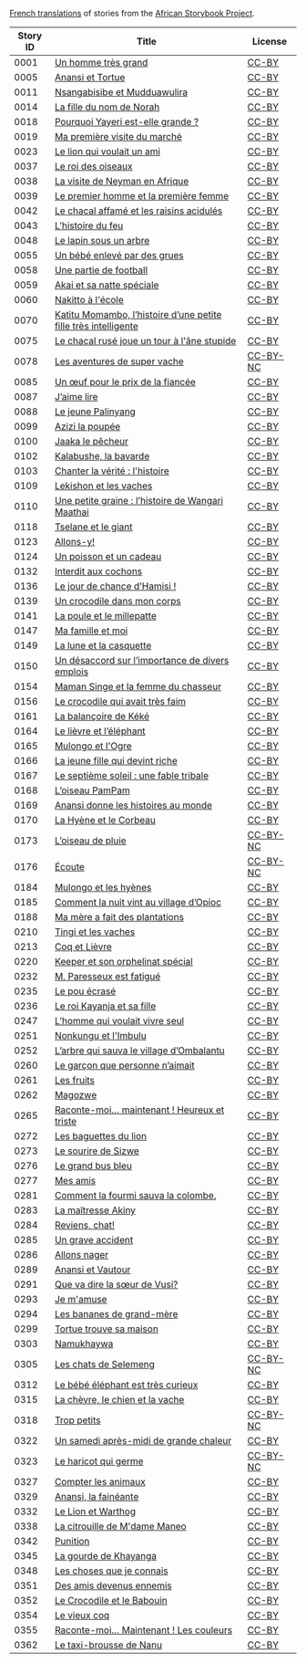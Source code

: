 [French translations](http://my.africanstorybook.org/language/french) of stories from the [African Storybook Project](http://my.africanstorybook.org).

Story ID | Title | License
-------- | ----- | -------
0001 | [Un homme très grand](http://my.africanstorybook.org/stories/un-homme-tr%C3%A8s-grand) | [CC-BY](https://creativecommons.org/licenses/by/4.0/)
0005 | [Anansi et Tortue](http://my.africanstorybook.org/stories/anansi-et-tortue) | [CC-BY](https://creativecommons.org/licenses/by/3.0/)
0011 | [Nsangabisibe et Mudduawulira](http://my.africanstorybook.org/stories/nsangabisibe-et-mudduawulira) | [CC-BY](https://creativecommons.org/licenses/by/4.0/)
0014 | [La fille du nom de Norah](http://my.africanstorybook.org/stories/la-fille-du-nom-de-norah) | [CC-BY](https://creativecommons.org/licenses/by/3.0/)
0018 | [Pourquoi Yayeri est-elle grande ?](http://my.africanstorybook.org/stories/pourquoi-yayeri-est-elle-grande) | [CC-BY](https://creativecommons.org/licenses/by/3.0/)
0019 | [Ma première visite du marché](http://my.africanstorybook.org/stories/ma-premi%C3%A8re-visite-du-march%C3%A9) | [CC-BY](https://creativecommons.org/licenses/by/3.0/)
0023 | [Le lion qui voulait un ami](http://my.africanstorybook.org/stories/le-lion-qui-voulait-un-ami-0) | [CC-BY](https://creativecommons.org/licenses/by/3.0/)
0037 | [Le roi des oiseaux](http://my.africanstorybook.org/stories/le-roi-des-oiseaux) | [CC-BY](https://creativecommons.org/licenses/by/3.0/)
0038 | [La visite de Neyman en Afrique](http://my.africanstorybook.org/stories/la-visite-de-neyman-en-afrique-0) | [CC-BY](https://creativecommons.org/licenses/by/3.0/)
0039 | [Le premier homme et la première femme](http://my.africanstorybook.org/stories/le-premier-homme-et-la-premi%C3%A8re-femme) | [CC-BY](https://creativecommons.org/licenses/by/3.0/)
0042 | [Le chacal affamé et les raisins acidulés](http://my.africanstorybook.org/stories/le-chacal-affam%C3%A9-et-les-raisins-acidul%C3%A9s-0) | [CC-BY](https://creativecommons.org/licenses/by/3.0/)
0043 | [L’histoire du feu](http://my.africanstorybook.org/stories/l%E2%80%99histoire-du-feu) | [CC-BY](https://creativecommons.org/licenses/by/3.0/)
0048 | [Le lapin sous un arbre](http://my.africanstorybook.org/stories/le-lapin-sous-un-arbre) | [CC-BY](https://creativecommons.org/licenses/by/3.0/)
0055 | [Un bébé enlevé par des grues](http://my.africanstorybook.org/stories/un-b%C3%A9b%C3%A9-enlev%C3%A9-par-des-grues) | [CC-BY](https://creativecommons.org/licenses/by/3.0/)
0058 | [Une partie de football](http://my.africanstorybook.org/stories/une-partie-de-football) | [CC-BY](https://creativecommons.org/licenses/by/3.0/)
0059 | [Akai et sa natte spéciale](http://my.africanstorybook.org/stories/akai-et-sa-natte-sp%C3%A9ciale) | [CC-BY](https://creativecommons.org/licenses/by/3.0/)
0060 | [Nakitto à l'école](http://my.africanstorybook.org/stories/nakitto-%C3%A0-l%C3%A9cole) | [CC-BY](https://creativecommons.org/licenses/by/4.0/)
0070 | [Katitu Momambo, l’histoire d’une petite fille très intelligente](http://my.africanstorybook.org/stories/katitu-momambo-l%E2%80%99histoire-d%E2%80%99une-petite-fille-tr%C3%A8s-intelligente) | [CC-BY](https://creativecommons.org/licenses/by/3.0/)
0075 | [Le chacal rusé joue un tour à l'âne stupide](http://my.africanstorybook.org/stories/le-chacal-rus%C3%A9-joue-un-tour-%C3%A0-l%C3%A2ne-stupide) | [CC-BY](https://creativecommons.org/licenses/by/3.0/)
0078 | [Les aventures de super vache](http://my.africanstorybook.org/stories/les-aventures-de-super-vache) | [CC-BY-NC](http://creativecommons.org/licenses/by-nc/3.0/)
0085 | [Un œuf pour le prix de la fiancée](http://my.africanstorybook.org/stories/un-%C5%93uf-pour-le-prix-de-la-fianc%C3%A9e) | [CC-BY](https://creativecommons.org/licenses/by/3.0/)
0087 | [J’aime lire](http://my.africanstorybook.org/stories/j%E2%80%99aime-lire) | [CC-BY](https://creativecommons.org/licenses/by/3.0/)
0088 | [Le jeune Palinyang](http://my.africanstorybook.org/stories/le-jeune-palinyang) | [CC-BY](https://creativecommons.org/licenses/by/3.0/)
0099 | [Azizi la poupée](http://my.africanstorybook.org/stories/azizi-la-poup%C3%A9e) | [CC-BY](https://creativecommons.org/licenses/by/3.0/)
0100 | [Jaaka le pêcheur](http://my.africanstorybook.org/stories/jaaka-le-p%C3%AAcheur) | [CC-BY](https://creativecommons.org/licenses/by/3.0/)
0102 | [Kalabushe, la bavarde](http://my.africanstorybook.org/stories/kalabushe-la-bavarde) | [CC-BY](https://creativecommons.org/licenses/by/3.0/)
0103 | [Chanter la vérité : l'histoire](http://my.africanstorybook.org/stories/chanter-la-v%C3%A9rit%C3%A9-lhistoire-de-miriam-makeba) | [CC-BY](https://creativecommons.org/licenses/by/3.0/)
0109 | [Lekishon et les vaches](http://my.africanstorybook.org/stories/lekishon-et-les-vaches) | [CC-BY](https://creativecommons.org/licenses/by/4.0/)
0110 | [Une petite graine : l’histoire de Wangari Maathai](http://my.africanstorybook.org/stories/une-petite-graine-l%E2%80%99histoire-de-wangari-maathai) | [CC-BY](https://creativecommons.org/licenses/by/4.0/)
0118 | [Tselane et le giant](http://my.africanstorybook.org/stories/tselane-et-le-giant) | [CC-BY](https://creativecommons.org/licenses/by/3.0/)
0123 | [Allons-y!](http://my.africanstorybook.org/stories/allons-y) | [CC-BY](https://creativecommons.org/licenses/by/4.0/)
0124 | [Un poisson et un cadeau](http://my.africanstorybook.org/stories/un-poisson-et-un-cadeau-0) | [CC-BY](https://creativecommons.org/licenses/by/3.0/)
0132 | [Interdit aux cochons](http://my.africanstorybook.org/stories/interdit-aux-cochons) | [CC-BY](https://creativecommons.org/licenses/by/3.0/)
0136 | [Le jour de chance d’Hamisi !](http://my.africanstorybook.org/stories/le-jour-de-chance-d%E2%80%99hamisi) | [CC-BY](https://creativecommons.org/licenses/by/3.0/)
0139 | [Un crocodile dans mon corps](http://my.africanstorybook.org/stories/un-crocodile-dans-mon-corps) | [CC-BY](https://creativecommons.org/licenses/by/3.0/)
0141 | [La poule et le millepatte](http://my.africanstorybook.org/stories/la-poule-et-le-millepatte) | [CC-BY](https://creativecommons.org/licenses/by/4.0/)
0147 | [Ma famille et moi](http://my.africanstorybook.org/stories/ma-famille-et-moi) | [CC-BY](https://creativecommons.org/licenses/by/3.0/)
0149 | [La lune et la casquette](http://my.africanstorybook.org/stories/la-lune-et-la-casquette-0) | [CC-BY](https://creativecommons.org/licenses/by/3.0/)
0150 | [Un désaccord sur l’importance de divers emplois](http://my.africanstorybook.org/stories/un-d%C3%A9saccord-sur-l%E2%80%99importance-de-divers-emplois) | [CC-BY](https://creativecommons.org/licenses/by/4.0/)
0154 | [Maman Singe et la femme du chasseur](http://my.africanstorybook.org/stories/maman-singe-et-la-femme-du-chasseur) | [CC-BY](https://creativecommons.org/licenses/by/3.0/)
0156 | [Le crocodile qui avait très faim](http://my.africanstorybook.org/stories/le-crocodile-qui-avait-tr%C3%A8s-faim) | [CC-BY](https://creativecommons.org/licenses/by/3.0/)
0161 | [La balançoire de Kéké](http://my.africanstorybook.org/stories/la-balan%C3%A7oire-de-k%C3%A9k%C3%A9) | [CC-BY](https://creativecommons.org/licenses/by/3.0/)
0164 | [Le lièvre et l’éléphant](http://my.africanstorybook.org/stories/le-li%C3%A8vre-et-l%E2%80%99%C3%A9l%C3%A9phant-0) | [CC-BY](https://creativecommons.org/licenses/by/3.0/)
0165 | [Mulongo et l'Ogre](http://my.africanstorybook.org/stories/mulongo-et-logre) | [CC-BY](https://creativecommons.org/licenses/by/4.0/)
0166 | [La jeune fille qui devint riche](http://my.africanstorybook.org/stories/la-jeune-fille-qui-devint-riche) | [CC-BY](https://creativecommons.org/licenses/by/3.0/)
0167 | [Le septième soleil : une fable tribale](http://my.africanstorybook.org/stories/le-septi%C3%A8me-soleil-une-fable-tribale-d%E2%80%99odisha-en-inde) | [CC-BY](https://creativecommons.org/licenses/by/3.0/)
0168 | [L’oiseau PamPam](http://my.africanstorybook.org/stories/l%E2%80%99oiseau-pam-pam) | [CC-BY](https://creativecommons.org/licenses/by/3.0/)
0169 | [Anansi donne les histoires au monde](http://my.africanstorybook.org/stories/anansi-donne-les-histoires-au-monde) | [CC-BY](https://creativecommons.org/licenses/by/3.0/)
0170 | [La Hyène et le Corbeau](http://my.africanstorybook.org/stories/la-hy%C3%A8ne-et-le-corbeau) | [CC-BY](https://creativecommons.org/licenses/by/3.0/)
0173 | [L’oiseau de pluie](http://my.africanstorybook.org/stories/l%E2%80%99oiseau-de-pluie) | [CC-BY-NC](http://creativecommons.org/licenses/by-nc/3.0/)
0176 | [Écoute](http://my.africanstorybook.org/stories/%C3%A9coute) | [CC-BY-NC](http://creativecommons.org/licenses/by-nc/3.0/)
0184 | [Mulongo et les hyènes](http://my.africanstorybook.org/stories/mulongo-et-les-hy%C3%A8nes) | [CC-BY](https://creativecommons.org/licenses/by/3.0/)
0185 | [Comment la nuit vint au village d’Opioc](http://my.africanstorybook.org/stories/comment-la-nuit-vint-au-village-d%E2%80%99opioc) | [CC-BY](https://creativecommons.org/licenses/by/3.0/)
0188 | [Ma mère a fait des plantations](http://my.africanstorybook.org/stories/ma-m%C3%A8re-fait-des-plantations-0) | [CC-BY](https://creativecommons.org/licenses/by/3.0/)
0210 | [Tingi et les vaches](http://my.africanstorybook.org/stories/tingi-et-les-vaches-0) | [CC-BY](https://creativecommons.org/licenses/by/3.0/)
0213 | [Coq et Lièvre](http://my.africanstorybook.org/stories/coq-et-li%C3%A8vre) | [CC-BY](https://creativecommons.org/licenses/by/4.0/)
0220 | [Keeper et son orphelinat spécial](http://www.africanstorybook.org/stories/keeper-et-son-orphelinat-sp%C3%A9cial) | [CC-BY](https://creativecommons.org/licenses/by/4.0/)
0232 | [M. Paresseux est fatigué](http://my.africanstorybook.org/stories/m-paresseux-est-fatigu%C3%A9) | [CC-BY](https://creativecommons.org/licenses/by/3.0/)
0235 | [Le pou écrasé](http://my.africanstorybook.org/stories/le-pou-%C3%A9cras%C3%A9) | [CC-BY](https://creativecommons.org/licenses/by/3.0/)
0236 | [Le roi Kayanja et sa fille](http://my.africanstorybook.org/stories/le-roi-kayanja-et-sa-fille) | [CC-BY](https://creativecommons.org/licenses/by/3.0/)
0247 | [L’homme qui voulait vivre seul](http://my.africanstorybook.org/stories/l%E2%80%99homme-qui-voulait-vivre-seul) | [CC-BY](https://creativecommons.org/licenses/by/3.0/)
0251 | [Nonkungu et l'Imbulu](http://my.africanstorybook.org/stories/nonkungu-et-limbulu) | [CC-BY](https://creativecommons.org/licenses/by/3.0/)
0252 | [L’arbre qui sauva le village d’Ombalantu](http://my.africanstorybook.org/stories/l%E2%80%99arbre-qui-sauva-le-village-d%E2%80%99ombalantu-0) | [CC-BY](https://creativecommons.org/licenses/by/3.0/)
0260 | [Le garçon que personne n’aimait](http://my.africanstorybook.org/stories/le-gar%C3%A7on-que-personne-n%E2%80%99aimait) | [CC-BY](https://creativecommons.org/licenses/by/3.0/)
0261 | [Les fruits](http://my.africanstorybook.org/stories/les-fruits) | [CC-BY](https://creativecommons.org/licenses/by/3.0/)
0262 | [Magozwe](http://my.africanstorybook.org/stories/magozwe-2) | [CC-BY](https://creativecommons.org/licenses/by/4.0/)
0265 | [Raconte-moi… maintenant ! Heureux et triste](http://my.africanstorybook.org/stories/raconte-moi%E2%80%A6-maintenant-heureux-et-triste) | [CC-BY](https://creativecommons.org/licenses/by/3.0/)
0272 | [Les baguettes du lion](http://my.africanstorybook.org/stories/les-baguettes-du-lion) | [CC-BY](https://creativecommons.org/licenses/by/3.0/)
0273 | [Le sourire de Sizwe](http://my.africanstorybook.org/stories/le-sourire-de-sizwe) | [CC-BY](https://creativecommons.org/licenses/by/3.0/)
0276 | [Le grand bus bleu](http://my.africanstorybook.org/stories/le-grand-bus-bleu) | [CC-BY](https://creativecommons.org/licenses/by/4.0/)
0277 | [Mes amis](http://my.africanstorybook.org/stories/mes-amis) | [CC-BY](https://creativecommons.org/licenses/by/3.0/)
0281 | [Comment la fourmi sauva la colombe.](http://my.africanstorybook.org/stories/comment-la-fourmi-sauva-la-colombe) | [CC-BY](https://creativecommons.org/licenses/by/3.0/)
0283 | [La maîtresse Akiny](http://my.africanstorybook.org/stories/la-ma%C3%AEtresse-akiny) | [CC-BY](https://creativecommons.org/licenses/by/3.0/)
0284 | [Reviens, chat!](http://my.africanstorybook.org/stories/reviens-chat) | [CC-BY](https://creativecommons.org/licenses/by/3.0/)
0285 | [Un grave accident](http://my.africanstorybook.org/stories/un-grave-accident) | [CC-BY](https://creativecommons.org/licenses/by/3.0/)
0286 | [Allons nager](http://my.africanstorybook.org/stories/allons-nager) | [CC-BY](https://creativecommons.org/licenses/by/3.0/)
0289 | [Anansi et Vautour](http://my.africanstorybook.org/stories/anansi-et-vautour) | [CC-BY](https://creativecommons.org/licenses/by/3.0/)
0291 | [Que va dire la sœur de Vusi?](http://my.africanstorybook.org/stories/que-va-dire-la-s%C5%93ur-de-vusi) | [CC-BY](https://creativecommons.org/licenses/by/3.0/)
0293 | [Je m'amuse](http://my.africanstorybook.org/stories/i-enjoyje-mamuse) | [CC-BY](https://creativecommons.org/licenses/by/3.0/)
0294 | [Les bananes de grand-mère](http://my.africanstorybook.org/stories/les-bananes-de-grand-m%C3%A8re) | [CC-BY](https://creativecommons.org/licenses/by/3.0/)
0299 | [Tortue trouve sa maison](http://my.africanstorybook.org/stories/tortue-trouve-sa-maison-0) | [CC-BY](https://creativecommons.org/licenses/by/3.0/)
0303 | [Namukhaywa](http://my.africanstorybook.org/stories/namukhaywa-4) | [CC-BY](https://creativecommons.org/licenses/by/3.0/)
0305 | [Les chats de Selemeng](http://my.africanstorybook.org/stories/les-chats-de-selemeng) | [CC-BY-NC](http://creativecommons.org/licenses/by-nc/4.0/)
0312 | [Le bébé éléphant est très curieux](http://my.africanstorybook.org/stories/le-b%C3%A9b%C3%A9-%C3%A9l%C3%A9phant-est-tr%C3%A8s-curieux) | [CC-BY](https://creativecommons.org/licenses/by/3.0/)
0315 | [La chèvre, le chien et la vache](http://my.africanstorybook.org/stories/la-ch%C3%A8vre-le-chien-et-la-vache) | [CC-BY](https://creativecommons.org/licenses/by/3.0/)
0318 | [Trop petits](http://my.africanstorybook.org/stories/trop-petits) | [CC-BY-NC](http://creativecommons.org/licenses/by-nc/3.0/)
0322 | [Un samedi après-midi de grande chaleur](http://my.africanstorybook.org/stories/un-samedi-apr%C3%A8s-midi-de-grande-chaleur) | [CC-BY](https://creativecommons.org/licenses/by/3.0/)
0323 | [Le haricot qui germe](http://my.africanstorybook.org/stories/le-haricot-qui-germe) | [CC-BY-NC](http://creativecommons.org/licenses/by-nc/3.0/)
0327 | [Compter les animaux](http://my.africanstorybook.org/stories/compter-les-animaux-0) | [CC-BY](https://creativecommons.org/licenses/by/3.0/)
0329 | [Anansi, la fainéante](http://my.africanstorybook.org/stories/anansi-la-fain%C3%A9ante) | [CC-BY](https://creativecommons.org/licenses/by/3.0/)
0332 | [Le Lion et Warthog](http://my.africanstorybook.org/stories/le-lion-et-warthog-0) | [CC-BY](https://creativecommons.org/licenses/by/3.0/)
0338 | [La citrouille de M'dame Maneo](http://my.africanstorybook.org/stories/la-citrouille-de-mdame-maneo) | [CC-BY](https://creativecommons.org/licenses/by/4.0/)
0342 | [Punition](http://my.africanstorybook.org/stories/punition) | [CC-BY](https://creativecommons.org/licenses/by/3.0/)
0345 | [La gourde de Khayanga](http://my.africanstorybook.org/stories/la-gourde-de-khayanga) | [CC-BY](https://creativecommons.org/licenses/by/3.0/)
0348 | [Les choses que je connais](http://my.africanstorybook.org/stories/les-choses-que-je-connais-0) | [CC-BY](https://creativecommons.org/licenses/by/3.0/)
0351 | [Des amis devenus ennemis](http://my.africanstorybook.org/stories/des-amis-devenus-ennemis) | [CC-BY](https://creativecommons.org/licenses/by/4.0/)
0352 | [Le Crocodile et le Babouin](http://my.africanstorybook.org/stories/le-crocodile-et-le-babouin) | [CC-BY](https://creativecommons.org/licenses/by/3.0/)
0354 | [Le vieux coq](http://my.africanstorybook.org/stories/le-vieux-coq) | [CC-BY](https://creativecommons.org/licenses/by/3.0/)
0355 | [Raconte-moi… Maintenant ! Les couleurs](http://my.africanstorybook.org/stories/raconte-moi%E2%80%A6-maintenant-les-couleurs) | [CC-BY](https://creativecommons.org/licenses/by/3.0/)
0362 | [Le taxi-brousse de Nanu](http://my.africanstorybook.org/stories/le-taxi-brousse-de-nanu) | [CC-BY](https://creativecommons.org/licenses/by/3.0/)
